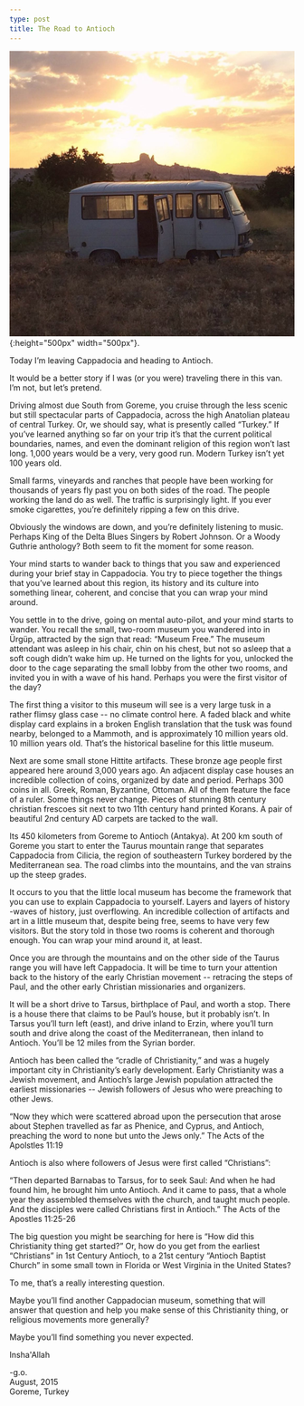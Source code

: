 ```yaml
---
type: post
title: The Road to Antioch
---
```

![roadtoantioch](/images/roadtoantioch.jpg){:height="500px" width="500px"}.

Today I’m leaving Cappadocia and heading to Antioch. 

It would be a better story if I was (or you were) traveling there in this van. I’m not, but let’s pretend.

Driving almost due South from Goreme, you cruise through the less scenic but still spectacular parts of Cappadocia, across the high Anatolian plateau of central Turkey. Or, we should say, what is presently called “Turkey.” If you’ve learned anything so far on your trip it’s that the current political boundaries, names, and even the dominant religion of this region won’t last long. 1,000 years would be a very, very good run. Modern Turkey isn’t yet 100 years old.

Small farms, vineyards and ranches that people have been working for thousands of years fly past you on both sides of the road. The people working the land do as well. The traffic is surprisingly light. If you ever smoke cigarettes, you’re definitely ripping a few on this drive.

Obviously the windows are down, and you’re definitely listening to music. Perhaps King of the Delta Blues Singers by Robert Johnson. Or a Woody Guthrie anthology? Both seem to fit the moment for some reason.

Your mind starts to wander back to things that you saw and experienced during your brief stay in Cappadocia. You try to piece together the things that you’ve learned about this region, its history and its culture into something linear, coherent, and concise that you can wrap your mind around.

You settle in to the drive, going on mental auto-pilot, and your mind starts to wander. You recall the small, two-room museum you wandered into in Ürgüp, attracted by the sign that read: “Museum Free.” The museum attendant was asleep in his chair, chin on his chest, but not so asleep that a soft cough didn’t wake him up. He turned on the lights for you, unlocked the door to the cage separating the small lobby from the other two rooms, and invited you in with a wave of his hand. Perhaps you were the first visitor of the day?

The first thing a visitor to this museum will see is a very large tusk in a rather flimsy glass case -- no climate control here. A faded black and white display card explains in a broken English translation that the tusk was found nearby, belonged to a Mammoth, and is approximately 10 million years old. 10 million years old. That’s the historical baseline for this little museum.

Next are some small stone Hittite artifacts. These bronze age people first appeared here around 3,000 years ago. An adjacent display case houses an incredible collection of coins, organized by date and period. Perhaps 300 coins in all. Greek, Roman, Byzantine, Ottoman. All of them feature the face of a ruler. Some things never change. Pieces of stunning 8th century christian frescoes sit next to two 11th century hand printed Korans. A pair of beautiful 2nd century AD carpets are tacked to the wall. 

Its 450 kilometers from Goreme to Antioch (Antakya). At 200 km south of Goreme you start to enter the Taurus mountain range that separates Cappadocia from Cilicia, the region of southeastern Turkey bordered by the Mediterranean sea. The road climbs into the mountains, and the van strains up the steep grades. 

It occurs to you that the little local museum has become the framework that you can use to explain Cappadocia to yourself. Layers and layers of history -waves of history, just overflowing. An incredible collection of artifacts and art in a little museum that, despite being free, seems to have very few visitors. But the story told in those two rooms is coherent and thorough enough. You can wrap your mind around it, at least.

Once you are through the mountains and on the other side of the Taurus range you will have left Cappadocia. It will be time to turn your attention back to the history of the early Christian movement -- retracing the steps of Paul, and the other early Christian missionaries and organizers.

It will be a short drive to Tarsus, birthplace of Paul, and worth a stop. There is a house there that claims to be Paul’s house, but it probably isn’t. In Tarsus you’ll turn left (east), and drive inland to Erzin, where you’ll turn south and drive along the coast of the Mediterranean, then inland to Antioch. You’ll be 12 miles from the Syrian border.

Antioch has been called the “cradle of Christianity,” and was a hugely important city in Christianity’s early development. Early Christianity was a Jewish movement, and Antioch’s large Jewish population attracted the earliest missionaries -- Jewish followers of Jesus who were preaching to other Jews. 

“Now they which were scattered abroad upon the persecution that arose about Stephen travelled as far as Phenice, and Cyprus, and Antioch, preaching the word to none but unto the Jews only.”
The Acts of the Apolstles 11:19 

Antioch is also where followers of Jesus were first called “Christians”:

“Then departed Barnabas to Tarsus, for to seek Saul: And when he had found him, he brought him unto Antioch. And it came to pass, that a whole year they assembled themselves with the church, and taught much people. And the disciples were called Christians first in Antioch.”
The Acts of the Apostles 11:25-26

The big question you might be searching for here is “How did this Christianity thing get started?”
Or, how do you get from the earliest “Christians” in 1st Century Antioch, to a 21st century “Antioch Baptist Church” in some small town in Florida or West Virginia in the United States? 

To me, that’s a really interesting question. 

Maybe you’ll find another Cappadocian museum, something that will answer that question and help you make sense of this Christianity thing, or religious movements more generally? 

Maybe you’ll find something you never expected. 

Insha'Allah

-g.o.   
August, 2015  
Goreme, Turkey
